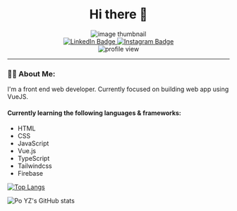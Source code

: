 <h1 id="header" align="center"> Hi there 👋</h1>

<div align="center">
    <img src="https://giphy.com/embed/R03zWv5p1oNSQd91EP" alt="image thumbnail"/>
</div>

<div id="badges" align="center">
    <a href="https://www.linkedin.com/in/yzpo/">
        <img src="https://img.shields.io/badge/LinkedIn-blue?style=for-the-badge&logo=linkedin&logoColor=white" alt="LinkedIn Badge"/>
    </a>
    <a href="https://www.instagram.com/yzpo/">
        <img src="https://img.shields.io/badge/Instagram-blueviolet?logo=instagram&logoColor=white&style=for-the-badge" alt="Instagram Badge"/>
    </a>
</div>

<div id="profileView" align="center">
    <img src="https://komarev.com/ghpvc/?username=eazypau&style=flat-square&color=blue" alt="profile view"/>
</div>

---

### :man_technologist: About Me:
I'm a front end web developer. Currently focused on building web app using VueJS.

#### Currently learning the following languages & frameworks:

- HTML
- CSS
- JavaScript
- Vue.js
- TypeScript
- Tailwindcss
- Firebase

[![Top Langs](https://github-readme-stats.vercel.app/api/top-langs/?username=eazypau&layout=compact)](https://github.com/anuraghazra/github-readme-stats)

![Po YZ's GitHub stats](https://github-readme-stats.vercel.app/api?username=eazypau&theme=prussian&show_icons=true)
